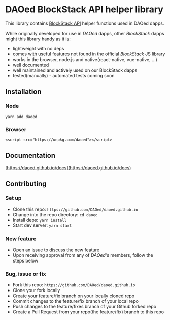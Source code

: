 # DAOed BlockStack API helper library

This library contains [BlockStack API](https://core.blockstack.org/) helper functions used in DAOed dapps.

While originally developed for use in *DAOed* dapps, other *BlockStack* dapps might this library handy as it is:
* lightweight with no deps
* comes with useful features not found in the official *BlockStack* JS library
* works in the browser, node.js and native(react-native, vue-native, ...)
* well documented
* well maintained and actively used on our BlockStack dapps
* tested(manually) - automated tests coming soon


## Installation

### Node

`yarn add daoed`

### Browser

`<script src="https://unpkg.com/daoed"></script>`


## Documentation

[https://daoed.github.io/docs](https://daoed.github.io/docs)


## Contributing

### Set up
* Clone this repo: `https://github.com/DAOed/daoed.github.io`
* Change into the repo directory: `cd daoed`
* Install deps: `yarn install`
* Start dev server: `yarn start`

### New feature
* Open an issue to discuss the new feature
* Upon receiving approval from any of *DAOed*'s members, follow the steps below

### Bug, issue or fix
* Fork this repo: `https://github.com/DAOed/daoed.github.io`
* Clone your fork locally
* Create your feature/fix branch on your locally cloned repo
* Commit changes to the feature/fix branch of your local repo
* Push changes to the feature/fixes branch of your Github forked repo
* Create a Pull Request from your repo(the feature/fix) branch to this repo

